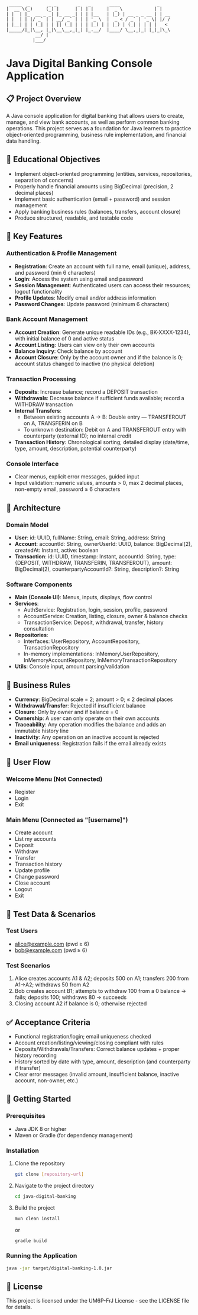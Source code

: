```
 _____  _       _ _        _   _       ____              _    
|  __ \(_)     (_) |      | | | |     |  _ \            | |   
| |  | |_  __ _ _| |_ __ _| | | |__   | |_) | __ _ _ __ | | __
| |  | | |/ _` | | __/ _` | | | '_ \  |  _ < / _` | '_ \| |/ /
| |__| | | (_| | | || (_| | | | |_) | | |_) | (_| | | | |   < 
|_____/|_|\__, |_|\__\__,_|_| |_.__/  |____/ \__,_|_| |_|_|\_\
           __/ |                                              
          |___/                                               
```

# Java Digital Banking Console Application

## 📋 Project Overview

A Java console application for digital banking that allows users to create, manage, and view bank accounts, as well as perform common banking operations. This project serves as a foundation for Java learners to practice object-oriented programming, business rule implementation, and financial data handling.

## 🎯 Educational Objectives

- Implement object-oriented programming (entities, services, repositories, separation of concerns)
- Properly handle financial amounts using BigDecimal (precision, 2 decimal places)
- Implement basic authentication (email + password) and session management
- Apply banking business rules (balances, transfers, account closure)
- Produce structured, readable, and testable code

## 🔑 Key Features

### Authentication & Profile Management
- **Registration**: Create an account with full name, email (unique), address, and password (min 6 characters)
- **Login**: Access the system using email and password
- **Session Management**: Authenticated users can access their resources; logout functionality
- **Profile Updates**: Modify email and/or address information
- **Password Changes**: Update password (minimum 6 characters)

### Bank Account Management
- **Account Creation**: Generate unique readable IDs (e.g., BK-XXXX-1234), with initial balance of 0 and active status
- **Account Listing**: Users can view only their own accounts
- **Balance Inquiry**: Check balance by account
- **Account Closure**: Only by the account owner and if the balance is 0; account status changed to inactive (no physical deletion)

### Transaction Processing
- **Deposits**: Increase balance; record a DEPOSIT transaction
- **Withdrawals**: Decrease balance if sufficient funds available; record a WITHDRAW transaction
- **Internal Transfers**:
  - Between existing accounts A → B: Double entry — TRANSFEROUT on A, TRANSFERIN on B
  - To unknown destination: Debit on A and TRANSFEROUT entry with counterparty (external ID); no internal credit
- **Transaction History**: Chronological sorting; detailed display (date/time, type, amount, description, potential counterparty)

### Console Interface
- Clear menus, explicit error messages, guided input
- Input validation: numeric values, amounts > 0, max 2 decimal places, non-empty email, password ≥ 6 characters

## 📐 Architecture

### Domain Model
- **User**: id: UUID, fullName: String, email: String, address: String
- **Account**: accountId: String, ownerUserId: UUID, balance: BigDecimal(2), createdAt: Instant, active: boolean
- **Transaction**: id: UUID, timestamp: Instant, accountId: String, type: {DEPOSIT, WITHDRAW, TRANSFERIN, TRANSFEROUT}, amount: BigDecimal(2), counterpartyAccountId?: String, description?: String

### Software Components
- **Main (Console UI)**: Menus, inputs, displays, flow control
- **Services**:
  - AuthService: Registration, login, session, profile, password
  - AccountService: Creation, listing, closure, owner & balance checks
  - TransactionService: Deposit, withdrawal, transfer, history consultation
- **Repositories**:
  - Interfaces: UserRepository, AccountRepository, TransactionRepository
  - In-memory implementations: InMemoryUserRepository, InMemoryAccountRepository, InMemoryTransactionRepository
- **Utils**: Console input, amount parsing/validation

## 💼 Business Rules

- **Currency**: BigDecimal scale = 2; amount > 0; ≤ 2 decimal places
- **Withdrawal/Transfer**: Rejected if insufficient balance
- **Closure**: Only by owner and if balance = 0
- **Ownership**: A user can only operate on their own accounts
- **Traceability**: Any operation modifies the balance and adds an immutable history line
- **Inactivity**: Any operation on an inactive account is rejected
- **Email uniqueness**: Registration fails if the email already exists

## 👤 User Flow

### Welcome Menu (Not Connected)
- Register
- Login
- Exit

### Main Menu (Connected as "[username]")
- Create account
- List my accounts
- Deposit
- Withdraw
- Transfer
- Transaction history
- Update profile
- Change password
- Close account
- Logout
- Exit

## 🧪 Test Data & Scenarios

### Test Users
- alice@example.com (pwd ≥ 6)
- bob@example.com (pwd ≥ 6)

### Test Scenarios
1. Alice creates accounts A1 & A2; deposits 500 on A1; transfers 200 from A1→A2; withdraws 50 from A2
2. Bob creates account B1; attempts to withdraw 100 from a 0 balance → fails; deposits 100; withdraws 80 → succeeds
3. Closing account A2 if balance is 0; otherwise rejected

## ✅ Acceptance Criteria

- Functional registration/login; email uniqueness checked
- Account creation/listing/viewing/closing compliant with rules
- Deposits/Withdrawals/Transfers: Correct balance updates + proper history recording
- History sorted by date with type, amount, description (and counterparty if transfer)
- Clear error messages (invalid amount, insufficient balance, inactive account, non-owner, etc.)

## 🚀 Getting Started

### Prerequisites
- Java JDK 8 or higher
- Maven or Gradle (for dependency management)

### Installation
1. Clone the repository
   ```bash
   git clone [repository-url]
   ```
2. Navigate to the project directory
   ```bash
   cd java-digital-banking
   ```
3. Build the project
   ```bash
   mvn clean install
   ```
   or
   ```bash
   gradle build
   ```

### Running the Application
```bash
java -jar target/digital-banking-1.0.jar
```

## 📝 License

This project is licensed under the UM6P-FrJ License - see the LICENSE file for details.
